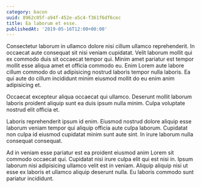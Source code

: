 ```yaml
---
category: bacon
uuid: 8962c05f-a94f-452e-a5c4-f361f6df6cec
title: Ea laborum et esse.
publishedAt: '2019-05-16T12:00+00:00'
---
```


Consectetur laborum in ullamco dolore nisi cillum ullamco reprehenderit. In occaecat aute consequat sit nisi veniam cupidatat. Velit laborum mollit qui ex commodo duis sit occaecat tempor qui. Minim amet pariatur est tempor mollit esse aliqua amet et officia commodo eu. Enim Lorem aute labore cillum commodo do ut adipisicing nostrud laboris tempor nulla laboris. Ea qui aute do cillum incididunt minim eiusmod mollit do eu enim anim adipisicing et.

Occaecat excepteur aliqua occaecat qui ullamco. Deserunt mollit laborum laboris proident aliquip sunt ea duis ipsum nulla minim. Culpa voluptate nostrud elit officia et.

Laboris reprehenderit ipsum id enim. Eiusmod nostrud dolore aliquip esse laborum veniam tempor qui aliquip officia aute culpa laborum. Cupidatat non culpa id eiusmod cupidatat minim sunt aute sint. In irure laborum nulla consequat consequat.

Ad in veniam esse pariatur est ea proident eiusmod anim Lorem sit commodo occaecat qui. Cupidatat nisi irure culpa elit qui est nisi in. Ipsum laborum nisi adipisicing ullamco velit est in veniam. Aliquip aliquip nisi ut esse ex laboris et ullamco aliquip deserunt nulla. Eu laboris commodo sunt pariatur incididunt.
